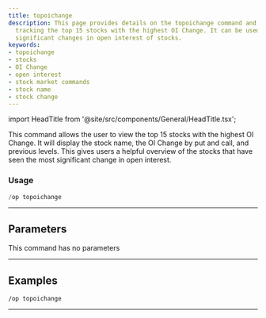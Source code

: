 ```yaml
---
title: topoichange
description: This page provides details on the topoichange command and its usage for
  tracking the top 15 stocks with the highest OI Change. It can be used to monitor
  significant changes in open interest of stocks.
keywords:
- topoichange
- stocks
- OI Change
- open interest
- stock market commands
- stock name
- stock change
---
```


import HeadTitle from '@site/src/components/General/HeadTitle.tsx';

<HeadTitle title="topoichange - Options - Discord - Reference | OpenBB Bot Docs" />

This command allows the user to view the top 15 stocks with the highest OI Change. It will display the stock name, the OI Change by put and call, and previous levels. This gives users a helpful overview of the stocks that have seen the most significant change in open interest.

### Usage

```python wordwrap
/op topoichange
```

---

## Parameters

This command has no parameters

---

## Examples

```
/op topoichange
```

---
